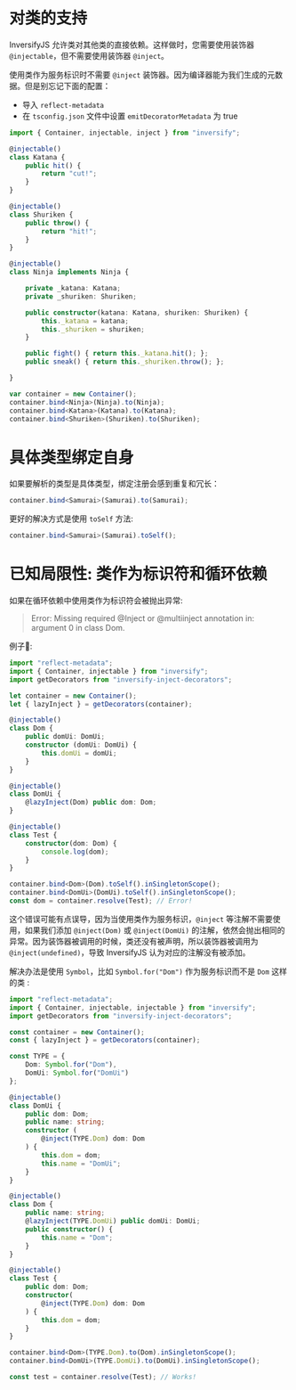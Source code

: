 # 对类的支持
InversifyJS 允许类对其他类的直接依赖。这样做时，您需要使用装饰器 `@injectable`，但不需要使用装饰器 `@inject`。

使用类作为服务标识时不需要 `@inject` 装饰器。因为编译器能为我们生成的元数据。但是别忘记下面的配置：

- 导入 `reflect-metadata`
- 在 `tsconfig.json` 文件中设置 `emitDecoratorMetadata` 为 true

```ts
import { Container, injectable, inject } from "inversify";

@injectable()
class Katana {
    public hit() {
        return "cut!";
    }
}

@injectable()
class Shuriken {
    public throw() {
        return "hit!";
    }
}

@injectable()
class Ninja implements Ninja {

    private _katana: Katana;
    private _shuriken: Shuriken;

    public constructor(katana: Katana, shuriken: Shuriken) {
        this._katana = katana;
        this._shuriken = shuriken;
    }

    public fight() { return this._katana.hit(); };
    public sneak() { return this._shuriken.throw(); };

}

var container = new Container();
container.bind<Ninja>(Ninja).to(Ninja);
container.bind<Katana>(Katana).to(Katana);
container.bind<Shuriken>(Shuriken).to(Shuriken);
```

# 具体类型绑定自身
如果要解析的类型是具体类型，绑定注册会感到重复和冗长：

```ts
container.bind<Samurai>(Samurai).to(Samurai);
```
更好的解决方式是使用 `toSelf` 方法:

```ts
container.bind<Samurai>(Samurai).toSelf();
```

# 已知局限性: 类作为标识符和循环依赖

如果在循环依赖中使用类作为标识符会被抛出异常:

> Error: Missing required @Inject or @multiinject annotation in: argument 0 in class Dom.

例子:

```ts
import "reflect-metadata";
import { Container, injectable } from "inversify";
import getDecorators from "inversify-inject-decorators";

let container = new Container();
let { lazyInject } = getDecorators(container);

@injectable()
class Dom {
    public domUi: DomUi;
    constructor (domUi: DomUi) {
        this.domUi = domUi;
    }
}

@injectable()
class DomUi {
    @lazyInject(Dom) public dom: Dom;
}

@injectable()
class Test {
    constructor(dom: Dom) {
        console.log(dom);
    }
}

container.bind<Dom>(Dom).toSelf().inSingletonScope();
container.bind<DomUi>(DomUi).toSelf().inSingletonScope();
const dom = container.resolve(Test); // Error!
```

这个错误可能有点误导，因为当使用类作为服务标识，`@inject` 等注解不需要使用，如果我们添加 `@inject(Dom)` 或 `@inject(DomUi)` 的注解，依然会抛出相同的异常。因为装饰器被调用的时候，类还没有被声明，所以装饰器被调用为 `@inject(undefined)`，导致 InversifyJS 认为对应的注解没有被添加。

解决办法是使用 `Symbol`，比如 `Symbol.for("Dom")` 作为服务标识而不是 `Dom` 这样的类 :

```ts
import "reflect-metadata";
import { Container, injectable, injectable } from "inversify";
import getDecorators from "inversify-inject-decorators";

const container = new Container();
const { lazyInject } = getDecorators(container);

const TYPE = {
    Dom: Symbol.for("Dom"),
    DomUi: Symbol.for("DomUi")
};

@injectable()
class DomUi {
    public dom: Dom;
    public name: string;
    constructor (
        @inject(TYPE.Dom) dom: Dom
    ) {
        this.dom = dom;
        this.name = "DomUi";
    }
}

@injectable()
class Dom {
    public name: string;
    @lazyInject(TYPE.DomUi) public domUi: DomUi;
    public constructor() {
        this.name = "Dom";
    }
}

@injectable()
class Test {
    public dom: Dom;
    constructor(
        @inject(TYPE.Dom) dom: Dom
    ) {
        this.dom = dom;
    }
}

container.bind<Dom>(TYPE.Dom).to(Dom).inSingletonScope();
container.bind<DomUi>(TYPE.DomUi).to(DomUi).inSingletonScope();

const test = container.resolve(Test); // Works!
```

